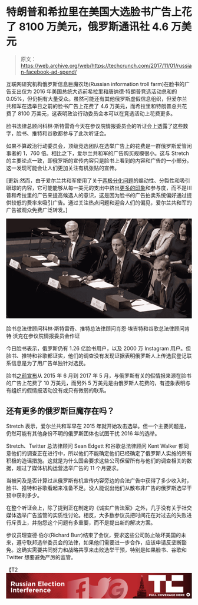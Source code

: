 # 特朗普和希拉里在美国大选脸书广告上花了 8100 万美元，俄罗斯通讯社 4.6 万美元 

> 原文：<https://web.archive.org/web/https://techcrunch.com/2017/11/01/russian-facebook-ad-spend/>

互联网研究机构俄罗斯信息巨魔农场(Russian information troll farm)在脸书的广告支出仅为 2016 年美国总统大选前希拉里和唐纳德·特朗普竞选活动总和的 0.05%，但仍拥有大量受众。虽然可能还有其他俄罗斯虚假信息组织，但爱尔兰共和军在选举日之前的脸书广告上花费了 4.6 万美元，而希拉里和特朗普总共花费了 8100 万美元，这表明政治行动委员会本可以在竞选活动上花费更多。

脸书法律总顾问科林·斯特雷奇今天在参议院情报委员会的听证会上透露了这些数字，脸书、推特和谷歌都参与了此次听证会。

如果不算政治行动委员会，顶级竞选团队在选举广告上的花费是一群俄罗斯爱管闲事者的 1，760 倍。相比之下，爱尔兰共和军的广告购买规模很小。这与 Stretch 的主要论点一致，即俄罗斯的宣传内容只是脸书上看到的内容和广告的一小部分。这一发现可能会让人们更加关注有机张贴的宣传。

[更新:然而，由于爱尔兰共和军使用了关于[两极分化问题](https://web.archive.org/web/20230209224336/https://twitter.com/zubinwadia/status/925776505568980992)的煽动性、分裂性和吸引眼球的内容，它可能能够从每一美元的支出中挤出[更多的印象](https://web.archive.org/web/20230209224336/https://twitter.com/jasonkincaid/status/925775461564563456)和参与度，而不是川普和希拉里的广告来提高候选人的意识，这是因为脸书的广告拍卖系统偏好通过提供较低的费率来吸引广告。通过关注热点问题和迎合人们的偏见，爱尔兰共和军的广告被观众免费广泛转发。]

![](img/28b997648218ef398f86535cecbbfe84.png)

脸书总法律顾问科林·斯特雷奇、推特总法律顾问肖恩·埃吉特和谷歌总法律顾问肯特·沃克在参议院情报委员会作证

今日脸书表示，俄罗斯仍有 1.26 亿脸书用户，以及 2000 万 Instagram 用户。但脸书、推特和谷歌都证实，他们的调查没有发现证据表明俄罗斯人上传选民登记联系信息是为了用广告单独针对选民。

脸书[之前宣布](https://web.archive.org/web/20230209224336/https://newsroom.fb.com/news/2017/09/information-operations-update/)从 2015 年 6 月到 2017 年 5 月，与俄罗斯有关的假情报来源在脸书的广告上花费了 10 万美元，而另外 5 万美元是由俄罗斯人花费的，有迹象表明与有组织的假情报活动没有或只有微弱的联系。

## 还有更多的俄罗斯巨魔存在吗？

Stretch 表示，爱尔兰共和军早在 2015 年就开始攻击选举。但一个主要问题是，仍然可能有其他身份不明的俄罗斯团体也试图干扰 2016 年的选举。

Stretch、Twitter 总法律顾问 Sean Edgett 和谷歌总法律顾问 Kent Walker 都同意他们的调查正在进行中，所以他们不能确定他们已经确定了俄罗斯人实施的所有积极的造谣措施。这就是为什么国会要求这些公司保留所有与他们的调查相关的数据，超过了媒体机构运营选举广告的 11 个月要求。

当被问及是否计算过从俄罗斯有机宣传内容旁边的合法广告中获得了多少收入时，脸书、推特和谷歌看起来准备不足。没人能说出他们从散布非广告的俄罗斯选举干预中获利多少。

在整个听证会上，除了提到正在制定的《诚实广告法案》之外，几乎没有关于社交媒体选举广告监管的实质性讨论。相反，大多数参议员把时间花在对过去的失败进行斥责上，并抱怨这个问题有多重要，而不是提出新的解决方案。

参议员理查德·伯尔(Richard Burr)结束了会议，要求这些公司防止破坏美国的未来，遵守联邦选举委员会的法律，如果他们需要进一步合作，应该申请反垄断豁免。这确实需要共同努力和战略共享来击败选举干预，特别是如果脸书、谷歌和 Twitter 想要避免严厉的监管。

【T2![](img/6b37312b75e0f611597393bd2d3bb7f1.png)